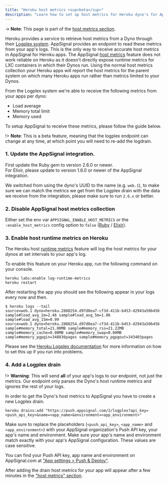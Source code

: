 ```yaml
---
title: "Heroku host metrics <sup>beta</sup>"
description: "Learn how to set up host metrics for Heroku dyno's for AppSignal using Heroku's logplex system."
---
```


-> **Note**: This page is part of the [host metrics section](/metrics/host.html).

Heroku provides a service to retrieve host metrics from a Dyno through their [Logplex system](https://devcenter.heroku.com/articles/logplex).
 AppSignal provides an endpoint to read these metrics from your app's logs. This is the only way to receive accurate host metrics in AppSignal for Heroku apps. The AppSignal [host metrics](/metrics/host.html) feature does not work reliable on Heroku as it doesn't directly expose runtime metrics for LXC containers in which their Dynos run. Using the normal host metrics collection your Heroku apps will report the host metrics for the parent system on which many Heroku apps run rather than metrics limited to your Dynos.

From the Logplex system we're able to receive the following metrics from your apps per dyno:

* Load average
* Memory total limit
* Memory used

To setup AppSignal to receive these metrics, please follow the guide below.

!> **Note**: This is a beta feature, meaning that the logplex endpoint can change at any time, at which point you will need to re-add the logdrain.

### 1. Update the AppSignal integration.

First update the Ruby gem to version 2.6.0 or newer.  
For Elixir, please update to version 1.6.0 or newer of the AppSignal integration.

We switched from using the dyno's UUID to the name (e.g. `web.1`), to make sure we can match the metrics we get from the Logplex drain with the data we receive from the integration, please make sure to run `2.6.x` or better.

### 2. Disable AppSignal host metrics collection

Either set the env var `APPSIGNAL_ENABLE_HOST_METRICS` or the `:enable_host_metrics` config option to `false` ([Ruby](/ruby/configuration/options.html#enable_host_metrics) / [Elixir](/elixir/configuration/options.html#enable_host_metrics)).

### 3. Enable host runtime metrics on Heroku

The Heroku host [runtime metrics](https://devcenter.heroku.com/articles/log-runtime-metrics) feature will log the host metrics for your dynos at set intervals to your app's log.

To enable this feature on your Heroku app, run the following command on your console.

```
heroku labs:enable log-runtime-metrics
heroku restart
```

After restarting the app you should see the following appear in your logs every now and then.

```
$ heroku logs --tail
source=web.1 dyno=heroku.2808254.d97d0ea7-cf3d-411b-b453-d2943a50b456 sample#load_avg_1m=2.46 sample#load_avg_5m=1.06 sample#load_avg_15m=0.99
source=web.1 dyno=heroku.2808254.d97d0ea7-cf3d-411b-b453-d2943a50b456 sample#memory_total=21.00MB sample#memory_rss=21.22MB sample#memory_cache=0.00MB sample#memory_swap=0.00MB sample#memory_pgpgin=348836pages sample#memory_pgpgout=343403pages
```

Please see the [Heroku Logplex documentation](https://devcenter.heroku.com/articles/log-runtime-metrics) for more information on how to set this up if you run into problems.

### 4. Add a Logplex drain

!> **Warning**: This will send **all** of your app's logs to our endpoint, not just the metrics. Our endpoint only parses the Dyno's host runtime metrics and ignores the rest of your logs.

In order to get the Dyno's host metrics to AppSignal you have to create a new Logplex drain.

```
heroku drains:add "https://push.appsignal.com/2/logplex?api_key=<push_api_key>&name=<app_name>&environment=<app_environment>"
```

Make sure to replace the placeholders (`<push_api_key>`, `<app_name>` and `<app_environment>`) with your AppSignal organization's Push API key, your app's name and environment. Make sure your app's name and environment match exactly with your app's AppSignal configuration. These values are case sensitive.

You can find your Push API key, app name and environment on AppSignal.com at ["App settings > Push & Deploy"](https://appsignal.com/redirect-to/app?to=info).

After adding the drain host metrics for your app will appear after a few minutes in the ["host metrics" section](https://appsignal.com/redirect-to/app?to=host_metrics).
